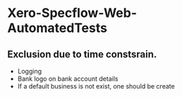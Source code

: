 # Xero-Specflow-Web-AutomatedTests
## Exclusion due to time constsrain.
 - Logging 
 - Bank logo on bank account details
 - If a default business is not exist, one should be create
